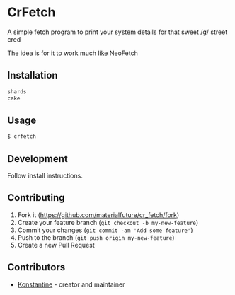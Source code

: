 # CrFetch

A simple fetch program to print your system details for that sweet /g/ street cred

The idea is for it to work much like NeoFetch

## Installation

``` sh
shards
cake
```

## Usage

``` sh
$ crfetch
```

## Development

Follow install instructions.

## Contributing

1. Fork it (<https://github.com/materialfuture/cr_fetch/fork>)
2. Create your feature branch (`git checkout -b my-new-feature`)
3. Commit your changes (`git commit -am 'Add some feature'`)
4. Push to the branch (`git push origin my-new-feature`)
5. Create a new Pull Request

## Contributors

- [Konstantine](https://github.com/materialfuture) - creator and maintainer
